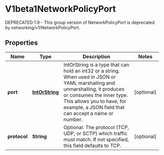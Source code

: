 

# V1beta1NetworkPolicyPort

DEPRECATED 1.9 - This group version of NetworkPolicyPort is deprecated by networking/v1/NetworkPolicyPort.
## Properties

Name | Type | Description | Notes
------------ | ------------- | ------------- | -------------
**port** | [**IntOrString**](IntOrString.md) | IntOrString is a type that can hold an int32 or a string.  When used in JSON or YAML marshalling and unmarshalling, it produces or consumes the inner type.  This allows you to have, for example, a JSON field that can accept a name or number. |  [optional]
**protocol** | **String** | Optional.  The protocol (TCP, UDP, or SCTP) which traffic must match. If not specified, this field defaults to TCP. |  [optional]



